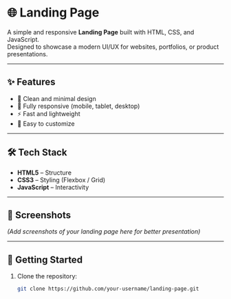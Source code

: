 # 🌐 Landing Page  

A simple and responsive **Landing Page** built with HTML, CSS, and JavaScript.  
Designed to showcase a modern UI/UX for websites, portfolios, or product presentations.  

---

## ✨ Features  
- 🎨 Clean and minimal design  
- 📱 Fully responsive (mobile, tablet, desktop)  
- ⚡ Fast and lightweight  
- 🔗 Easy to customize  

---

## 🛠️ Tech Stack  
- **HTML5** – Structure  
- **CSS3** – Styling (Flexbox / Grid)  
- **JavaScript** – Interactivity  

---

## 📸 Screenshots  
*(Add screenshots of your landing page here for better presentation)*  

---

## 🚀 Getting Started  

1. Clone the repository:  
   ```bash
   git clone https://github.com/your-username/landing-page.git
